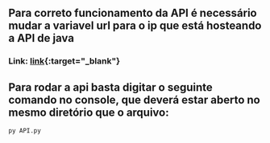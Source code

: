 ## Para correto funcionamento da API é necessário mudar a variavel url para o ip que está hosteando a API de java
### Link: [link](https://github.com/oleoz1n/APIPorto){:target="_blank"}
## Para rodar a api basta digitar o seguinte comando no console, que deverá estar aberto no mesmo diretório que o arquivo:
```
py API.py
```
